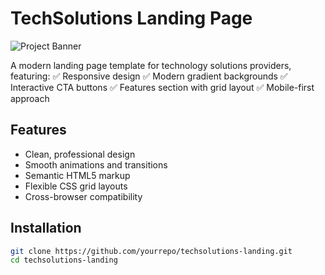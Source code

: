 # TechSolutions Landing Page

![Project Banner](./assets/banner.png) <!-- Consider adding a banner image later -->

A modern landing page template for technology solutions providers, featuring:
✅ Responsive design
✅ Modern gradient backgrounds
✅ Interactive CTA buttons
✅ Features section with grid layout
✅ Mobile-first approach

## Features
- Clean, professional design
- Smooth animations and transitions
- Semantic HTML5 markup
- Flexible CSS grid layouts
- Cross-browser compatibility

## Installation
```bash
git clone https://github.com/yourrepo/techsolutions-landing.git
cd techsolutions-landing
```